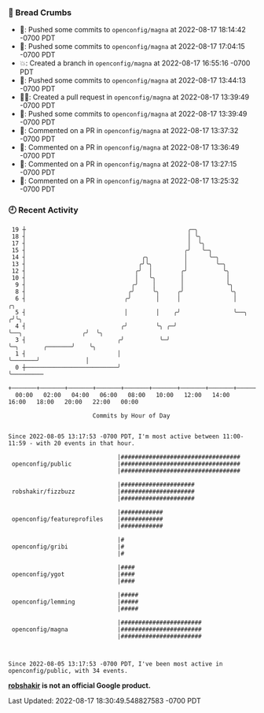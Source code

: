 ### 🍞 Bread Crumbs

 * 🚢: Pushed some commits to `openconfig/magna` at 2022-08-17 18:14:42 -0700 PDT
 * 🚢: Pushed some commits to `openconfig/magna` at 2022-08-17 17:04:15 -0700 PDT
 * 💥: Created a branch in `openconfig/magna` at 2022-08-17 16:55:16 -0700 PDT
 * 🚢: Pushed some commits to `openconfig/magna` at 2022-08-17 13:44:13 -0700 PDT
 * ✍🏼: Created a pull request in `openconfig/magna` at 2022-08-17 13:39:49 -0700 PDT
 * 🚢: Pushed some commits to `openconfig/magna` at 2022-08-17 13:39:49 -0700 PDT
 * 💬: Commented on a PR in  `openconfig/magna` at 2022-08-17 13:37:32 -0700 PDT
 * 💬: Commented on a PR in  `openconfig/magna` at 2022-08-17 13:36:49 -0700 PDT
 * 💬: Commented on a PR in  `openconfig/magna` at 2022-08-17 13:27:15 -0700 PDT
 * 💬: Commented on a PR in  `openconfig/magna` at 2022-08-17 13:25:32 -0700 PDT

### 🕘 Recent Activity
```
 19 ┼                                              ╭─╮
 18 ┤                                              │ ╰╮
 17 ┤                                              │  ╰╮
 15 ┤                                             ╭╯   ╰─╮
 14 ┤                                 ╭╮          │      ╰─╮
 13 ┤                                ╭╯╰╮         │        ╰─╮
 12 ┤                               ╭╯  │        ╭╯          ╰╮
 10 ┤                               │   ╰╮       │            │
  9 ┤                              ╭╯    │       │            ╰╮
  8 ┤                             ╭╯     ╰╮     ╭╯             ╰╮
  6 ┤                            ╭╯       │     │               │                         ╭╮
  5 ┤                            │        │    ╭╯               ╰──╮                     ╭╯╰╮
  4 ┤                           ╭╯        ╰╮ ╭─╯                   ╰──╮                 ╭╯  ╰╮
  3 ┤                          ╭╯          ╰─╯                        ╰─╮       ╭───────╯    ╰╮
  1 ┤                          │                                        ╰───────╯             │
  0 ┼──────────────────────────╯                                                              ╰─────────
    +───────+───────+───────+───────+───────+───────+───────+───────+───────+───────+───────+───────+────
  00:00   02:00   04:00   06:00   08:00   10:00   12:00   14:00   16:00   18:00   20:00   22:00   00:00   

						Commits by Hour of Day


Since 2022-08-05 13:17:53 -0700 PDT, I'm most active between 11:00-11:59 - with 20 events in that hour.

```



```
                               |##################################
 openconfig/public             |##################################
                               |##################################

                               |#####################
 robshakir/fizzbuzz            |#####################
                               |#####################

                               |############
 openconfig/featureprofiles    |############
                               |############

                               |#
 openconfig/gribi              |#
                               |#

                               |####
 openconfig/ygot               |####
                               |####

                               |#####
 openconfig/lemming            |#####
                               |#####

                               |#######################
 openconfig/magna              |#######################
                               |#######################



Since 2022-08-05 13:17:53 -0700 PDT, I've been most active in openconfig/public, with 34 events.

```
**[robshakir](mailto:robjs@google.com) is not an official Google product.**  


Last Updated: 2022-08-17 18:30:49.548827583 -0700 PDT
